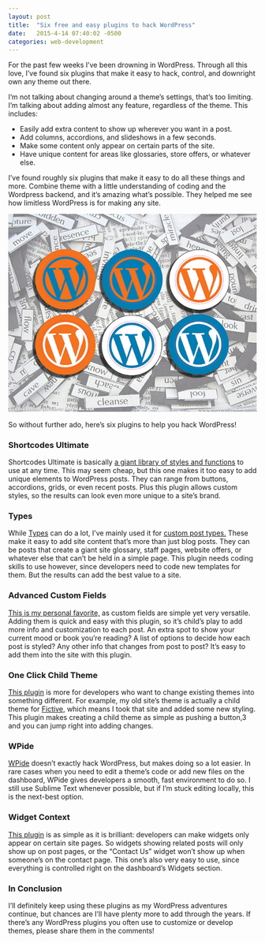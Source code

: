 ```yaml
---
layout: post
title:  "Six free and easy plugins to hack WordPress"
date:   2015-4-14 07:40:02 -0500
categories: web-development
---
```


For the past few weeks I’ve been drowning in WordPress. Through all this love, I’ve found six plugins that make it easy to hack, control, and downright own any theme out there.


I’m not talking about changing around a theme’s settings, that’s too limiting. I’m talking about adding almost any feature, regardless of the theme. This includes:

* Easily add extra content to show up wherever you want in a post.
* Add columns, accordions, and slideshows in a few seconds.
* Make some content only appear on certain parts of the site.
* Have unique content for areas like glossaries, store offers, or whatever else.

I’ve found roughly six plugins that make it easy to do all these things and more. Combine theme with a little understanding of coding and the Wordpress backend, and it’s amazing what’s possible. They helped me see how limitless WordPress is for making any site.

!["Six plugins for hacking Wordpress"](/img/posts/wordpress_plugins/wordpress_plugins.jpg)

So without further ado, here’s six plugins to help you hack WordPress!

### Shortcodes Ultimate
Shortcodes Ultimate is basically <a href="https://www.google.com/url?sa=t&rct=j&q=&esrc=s&source=web&cd=1&ved=0CB8QFjAA&url=https%3A%2F%2Fwordpress.org%2Fplugins%2Fshortcodes-ultimate%2F&ei=jtUqVf_0IcaZsQTpl4CwBA&usg=AFQjCNEq2dgxW-wvNsvQ0w2fx0IailLfJg&sig2=H-q8Bc1ogU45gFm-U3l8bw&bvm=bv.90491159,d.cWc" target="_blank">a giant library of styles and functions</a> to use at any time. This may seem cheap, but this one makes it too easy to add unique elements to WordPress posts. They can range from buttons, accordions, grids, or even recent posts. Plus this plugin allows custom styles, so the results can look even more unique to a site’s brand.

### Types
While [Types](https://wordpress.org/plugins/types/) can do a lot, I’ve mainly used it for [custom post types.](http://www.wpbeginner.com/wp-tutorials/how-to-create-custom-post-types-in-wordpress/) These make it easy to add site content that’s more than just blog posts. They can be posts that create a giant site glossary, staff pages, website offers, or whatever else that can’t be held in a simple page. This plugin needs coding skills to use however, since developers need to code new templates for them. But the results can add the best value to a site.

### Advanced Custom Fields
[This is my personal favorite,](http://www.advancedcustomfields.com/) as custom fields are simple yet very versatile. Adding them is quick and easy with this plugin, so it’s child’s play to add more info and customization to each post. An extra spot to show your current mood or book you’re reading? A list of options to decide how each post is styled? Any other info that changes from post to post? It’s easy to add them into the site with this plugin.

### One Click Child Theme
[This plugin](https://wordpress.org/plugins/one-click-child-theme/) is more for developers who want to change existing themes into something different. For example, my old site’s theme is actually a child theme for [Fictive,](https://wordpress.org/themes/fictive/) which means I took that site and added some new styling. This plugin makes creating a child theme as simple as pushing a button,3 and you can jump right into adding changes.

### WPide
[WPide](https://wordpress.org/plugins/wpide/) doesn’t exactly hack WordPress, but makes doing so a lot easier. In rare cases when you need to edit a theme’s code or add new files on the dashboard, WPide gives developers a smooth, fast environment to do so. I still use Sublime Text whenever possible, but if I’m stuck editing locally, this is the next-best option.

### Widget Context
[This plugin](https://wordpress.org/plugins/widget-context/) is as simple as it is brilliant: developers can make widgets only appear on certain site pages. So widgets showing related posts will only show up on post pages, or the “Contact Us” widget won’t show up when someone’s on the contact page. This one’s also very easy to use, since everything is controlled right on the dashboard’s Widgets section.

### In Conclusion
I’ll definitely keep using these plugins as my WordPress adventures continue, but chances are I’ll have plenty more to add through the years. If there’s any WordPress plugins you often use to customize or develop themes, please share them in the comments!